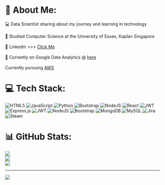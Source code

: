 # 💫 About Me:
💻 Data Scientist sharing about my journey and learning in technology<br/><br>🥊 Studied Computer Science at the University of Essex, Kaplan Singapore<br/><br>📐 Linkedin >>> [Click Me](https://www.linkedin.com/in/marcus-chua-7a5491203/)<br/><br>🗿 Currently on Google Data Analytics @ [here](https://www.coursera.org/professional-certificates/google-data-analytics?myLearningTab=IN_PROGRESS)<br/><br> Currently pursuing [AWS](https://aws.amazon.com/certification/certified-solutions-architect-associate/)

# 💻 Tech Stack:
![HTML5](https://img.shields.io/badge/html5-%23E34F26.svg?style=for-the-badge&logo=html5&logoColor=white) ![JavaScript](https://img.shields.io/badge/javascript-%23323330.svg?style=for-the-badge&logo=javascript&logoColor=%23F7DF1E) ![Python](https://img.shields.io/badge/python-3670A0?style=for-the-badge&logo=python&logoColor=ffdd54) ![Bootstrap](https://img.shields.io/badge/bootstrap-%238511FA.svg?style=for-the-badge&logo=bootstrap&logoColor=white) ![NodeJS](https://img.shields.io/badge/node.js-6DA55F?style=for-the-badge&logo=node.js&logoColor=white) ![React](https://img.shields.io/badge/react-%2320232a.svg?style=for-the-badge&logo=react&logoColor=%2361DAFB) ![JWT](https://img.shields.io/badge/JWT-black?style=for-the-badge&logo=JSON%20web%20tokens) ![Express.js](https://img.shields.io/badge/express.js-%23404d59.svg?style=for-the-badge&logo=express&logoColor=%2361DAFB) ![JWT](https://img.shields.io/badge/JWT-black?style=for-the-badge&logo=JSON%20web%20tokens) ![NodeJS](https://img.shields.io/badge/node.js-6DA55F?style=for-the-badge&logo=node.js&logoColor=white) ![Bootstrap](https://img.shields.io/badge/bootstrap-%238511FA.svg?style=for-the-badge&logo=bootstrap&logoColor=white) ![MongoDB](https://img.shields.io/badge/MongoDB-%234ea94b.svg?style=for-the-badge&logo=mongodb&logoColor=white) ![MySQL](https://img.shields.io/badge/mysql-4479A1.svg?style=for-the-badge&logo=mysql&logoColor=white) ![Jira](https://img.shields.io/badge/jira-%230A0FFF.svg?style=for-the-badge&logo=jira&logoColor=white) ![Steam](https://img.shields.io/badge/steam-%23000000.svg?style=for-the-badge&logo=steam&logoColor=white)
# 📊 GitHub Stats:
![](https://github-readme-stats.vercel.app/api?username=GrapeJuicer01&theme=dark&hide_border=true&include_all_commits=true&count_private=false)<br/>
![](https://github-readme-streak-stats.herokuapp.com/?user=GrapeJuicer01&theme=dark&hide_border=true)<br/>
![](https://github-readme-stats.vercel.app/api/top-langs/?username=GrapeJuicer01&theme=dark&hide_border=true&include_all_commits=true&count_private=false&layout=compact)

---
[![](https://visitcount.itsvg.in/api?id=GrapeJuicer01&icon=5&color=0)](https://visitcount.itsvg.in)

<!-- Proudly created with GPRM ( https://gprm.itsvg.in ) -->
